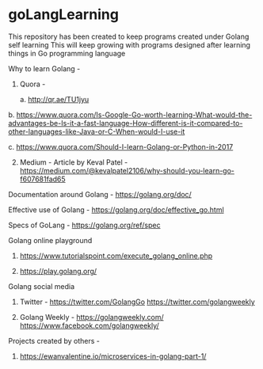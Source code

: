 # goLangLearning
This repository has been created to keep programs created under Golang self learning
This will keep growing with programs designed after learning things in Go programming language

Why to learn Golang -

 1. Quora - 
    
    a. http://qr.ae/TU1jyu
   
   b. https://www.quora.com/Is-Google-Go-worth-learning-What-would-the-advantages-be-Is-it-a-fast-language-How-different-is-it-compared-to-other-languages-like-Java-or-C-When-would-I-use-it
    
   c. https://www.quora.com/Should-I-learn-Golang-or-Python-in-2017
 
 2. Medium - Article by Keval Patel - https://medium.com/@kevalpatel2106/why-should-you-learn-go-f607681fad65

Documentation around Golang - https://golang.org/doc/

Effective use of Golang - https://golang.org/doc/effective_go.html

Specs of GoLang - https://golang.org/ref/spec

Golang online playground
  
  1. https://www.tutorialspoint.com/execute_golang_online.php
  
  2. https://play.golang.org/
  
Golang social media
 
 1. Twitter - https://twitter.com/GolangGo  https://twitter.com/golangweekly
 
 2. Golang Weekly - https://golangweekly.com/   https://www.facebook.com/golangweekly/
 
 
Projects created by others -
 1. https://ewanvalentine.io/microservices-in-golang-part-1/
